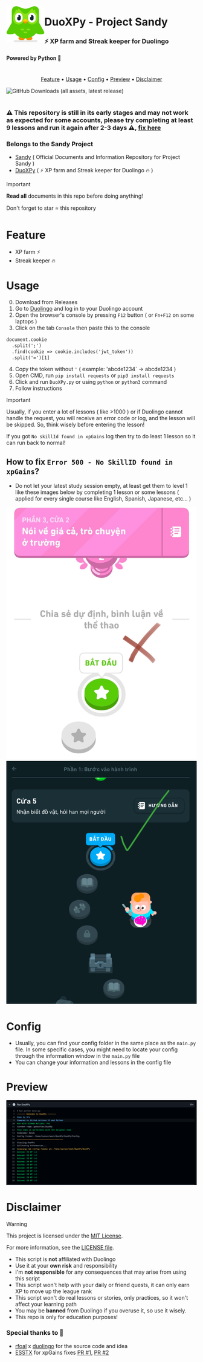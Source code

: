 <picture><img align="left" src="https://github.com/gorouflex/Sandy/blob/main/Img/DuoXPy/duo.svg" width="20%"/></picture>
<h1>DuoXPy - Project Sandy</h1>
<h3>⚡️ XP farm and Streak keeper for Duolingo</h3>
<h4>Powered by Python 🐍</h5>

#

<p align="center">
  <a href="#feature">Feature</a>
  •
  <a href="#usage">Usage</a>     
  •
  <a href="#config">Config</a>     
  •
  <a href="#preview">Preview</a>
  •
  <a href="#disclaimer">Disclaimer</a>
</p>
<p align="center">

 ![GitHub Downloads (all assets, latest release)](https://img.shields.io/github/downloads/gorouflex/DuoXPy/total)

</p>

#

### ⚠️ This repository is still in its early stages and may not work as expected for some accounts, please try completing at least 9 lessons and run it again after 2-3 days ⚠️, <a href="#how-to-fix-error-500---no-skillid-found-in-xpgains">fix here</a>     

### Belongs to the Sandy Project

- [Sandy](https://github.com/gorouflex/Sandy/) ( Official Documents and Information Repository for Project Sandy )
- [DuoXPy](https://github.com/gorouflex/DuoXPy/) ( ⚡️ XP farm and Streak keeper for Duolingo 🔥 )
  
> [!IMPORTANT]
> **Read all** documents in this repo before doing anything!
> 
> Don't forget to star ⭐ this repository
  
# Feature 

- XP farm ⚡️
- Streak keeper 🔥

# Usage 

  0. Download from Releases    
  1. Go to [Duolingo](https://www.duolingo.com) and log in to your Duolingo account
  2. Open the browser's console by pressing `F12` button ( or `Fn+F12` on some laptops )
  3. Click on the tab `Console` then paste this to the console

```
document.cookie
  .split(';')
  .find(cookie => cookie.includes('jwt_token'))
  .split('=')[1]
```
  4. Copy the token without `'` ( example: 'abcde1234` -> abcde1234 )
  5. Open CMD, run `pip install requests` or `pip3 install requests`
  6. Click and run `DuoXPy.py` or using `python` or `python3` command
  7. Follow instructions	

> [!IMPORTANT]
> Usually, if you enter a lot of lessons ( like >1000 ) or if Duolingo cannot handle the request, you will receive an error code or log, and the lesson will be skipped. So, think wisely before entering the lesson!
> 
> If you got `No skillId found in xpGains` log then try to do least 1 lesson so it can run back to normal!

## How to fix `Error 500 - No SkillID found in xpGains`?

- Do not let your latest study session empty, at least get them to level 1 like these images below by completing 1 lesson or some lessons ( applied for every single course like English, Spanish, Japanese, etc... )

<p align="center">
  <img src="https://github.com/gorouflex/Sandy/blob/main/Img/DuoXPy/wrong.png">
  <img src="https://github.com/gorouflex/Sandy/blob/main/Img/DuoXPy/correct.png">
</p>

# Config

- Usually, you can find your config folder in the same place as the `main.py` file. In some specific cases, you might need to locate your config through the information window in the `main.py` file
- You can change your information and lessons in the config file

# Preview

<p align="left">
  <img src="https://github.com/gorouflex/Sandy/blob/main/Img/DuoXPy/preview.png">
</p>

# Disclaimer

> [!WARNING]
> This project is licensed under the [MIT License](https://mit-license.org/).
>
> For more information, see the [LICENSE file](./LICENSE).
> - This script is **not** affiliated with Duolingo
> - Use it at your **own risk** and responsibility  
> - I'm **not responsible** for any consequences that may arise from using this script
> - This script won't help with your daily or friend quests, it can only earn XP to move up the league rank
> - This script won't do real lessons or stories, only practices, so it won't affect your learning path
> - You may be **banned** from Duolingo if you overuse it, so use it wisely.
> - This repo is only for education purposes! 
### Special thanks to 💖
- [rfoal](https://github.com/rfoel/) x [duolingo](https://github.com/rfoel/duolingo) for the source code and idea
- [ESSTX](https://github.com/ESSTX) for xpGains fixes [PR #1](https://github.com/gorouflex/DuoXPy/pull/1), [PR #2](https://github.com/gorouflex/DuoXPy/pull/2)

